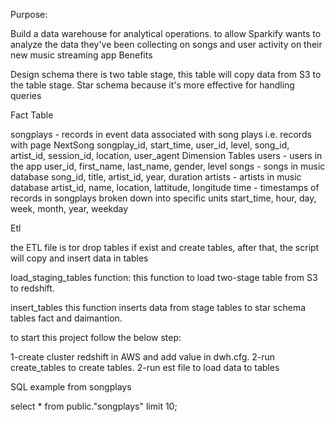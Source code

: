 Purpose:

Build a data warehouse for analytical operations. to allow Sparkify wants to analyze the data they've been collecting on songs and user activity on their new music streaming app
Benefits


Design schema
there is two table stage, this table will copy data from S3 to the table stage.
Star schema because it's more effective for handling queries

Fact Table

songplays - records in event data associated with song plays i.e. records with page NextSong
songplay_id, start_time, user_id, level, song_id, artist_id, session_id, location, user_agent
Dimension Tables
users - users in the app
user_id, first_name, last_name, gender, level
songs - songs in music database
song_id, title, artist_id, year, duration
artists - artists in music database
artist_id, name, location, lattitude, longitude
time - timestamps of records in songplays broken down into specific units
start_time, hour, day, week, month, year, weekday

Etl

the ETL file is tor drop tables if exist and create tables, after that, the script will copy and insert data in tables

load_staging_tables function:
this function to load two-stage table from S3 to redshift.

insert_tables
this function inserts data from stage tables to star schema tables fact and daimantion.


to start this project follow the below step:

1-create cluster redshift in AWS and add value in dwh.cfg.
2-run create_tables to create tables.
2-run est file to load data to tables 


SQL example from songplays

select * from public."songplays"
limit 10;





